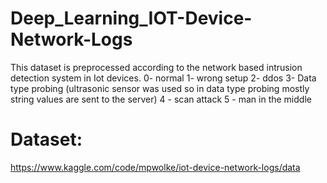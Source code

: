 # Deep_Learning_IOT-Device-Network-Logs
This dataset is preprocessed according to the network based intrusion detection system in Iot devices.
0- normal
1- wrong setup
2- ddos
3- Data type probing (ultrasonic sensor was used so in data type probing mostly string values are sent to the server)
4 - scan attack
5 - man in the middle

# Dataset:
https://www.kaggle.com/code/mpwolke/iot-device-network-logs/data
